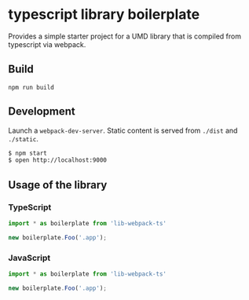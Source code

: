# typescript library boilerplate

Provides a simple starter project for a UMD library that is compiled from typescript via webpack.

## Build

`npm run build`

## Development

Launch a `webpack-dev-server`. Static content is served from `./dist` and `./static`.

```bash
$ npm start
$ open http://localhost:9000
```

## Usage of the library

### TypeScript

```ts
import * as boilerplate from 'lib-webpack-ts'

new boilerplate.Foo('.app');
```

### JavaScript

```ts
import * as boilerplate from 'lib-webpack-ts'

new boilerplate.Foo('.app');
```

